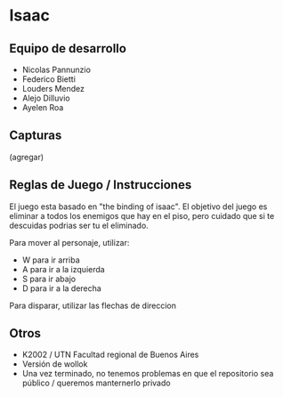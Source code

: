 # Isaac

## Equipo de desarrollo

- Nicolas Pannunzio
- Federico Bietti
- Louders Mendez
- Alejo Dilluvio
- Ayelen Roa

## Capturas

(agregar)

## Reglas de Juego / Instrucciones

El juego esta basado en "the binding of isaac". El objetivo del juego es eliminar a todos los enemigos que
hay en el piso, pero cuidado que si te descuidas podrias ser tu el eliminado.

Para mover al personaje, utilizar:
- W para ir arriba
- A para ir a la izquierda
- S para ir abajo
- D para ir a la derecha

Para disparar, utilizar las flechas de direccion

## Otros

- K2002 / UTN Facultad regional de Buenos Aires
- Versión de wollok
- Una vez terminado, no tenemos problemas en que el repositorio sea público / queremos manternerlo privado

